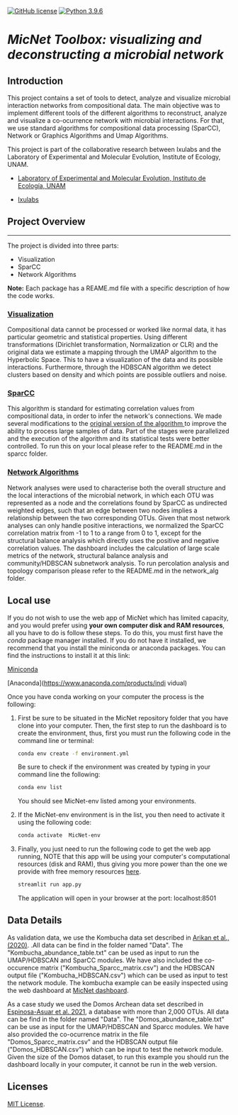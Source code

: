 [![GitHub license](https://img.shields.io/github/license/hamelsmu/code_search.svg)]()
[![Python 3.9.6](https://img.shields.io/badge/python-3.9-blue.svg)](https://www.python.org/downloads/release/python-396/)

# *MicNet Toolbox: visualizing and deconstructing a microbial network* 

## Introduction

This project contains a set of tools to detect, analyze and visualize microbial interaction networks from compositional data. The main objective was to implement different tools of the different algorithms to reconstruct, analyze and visualize a co-ocurrence network with microbial interactions. For that, we use standard algorithms for compositional data processing (SparCC), Network or Graphics Algorithms and Umap Algorithms.


This project is part of the collaborative research between Ixulabs and the Laboratory of Experimental and Molecular Evolution, Institute of Ecology, UNAM.

* [Laboratory of Experimental and Molecular Evolution, Instituto de Ecología, UNAM](http://web2.ecologia.unam.mx/perfiles/perfil.php?ID=1237852985093)

* [Ixulabs](https://ixulabs.com/)


## Project Overview
---

The project is divided into three parts:
* Visualization
* SparCC
* Network Algorithms

**Note:** Each package has a REAME.md file with a specific description of how the code works. 

### [Visualization](https://umap-learn.readthedocs.io/en/latest/clustering.html)

Compositional data cannot be processed or worked like normal data, it has particular geometric and statistical properties. Using different transformations (Dirichlet transformation, Normalization or CLR) and the original data we estimate a mapping through the UMAP algorithm to the Hyperbolic Space. This to have a visualization of the data and its possible interactions. Furthermore, through the HDBSCAN algorithm we detect clusters based on density and which points are possible outliers and noise.

### [SparCC](sparcc/README.md)
 
 This algorithm is standard for estimating correlation values from compositional data, in order to infer the network's connections. We made several modifications to the 
 [original version of the algorithm
 ](https://journals.plos.org/ploscompbiol/article?id=10.1371/journal.pcbi.1002687) to improve the ability to process large samples of data. Part of the stages were parallelized and the execution of the algorithm and its statistical tests were better controlled. To run this on your local please refer to the README.md in the sparcc folder.

### [Network Algorithms](network_alg/README.md)

Network analyses were used to characterise both the overall structure and the local interactions of the microbial network, in which each OTU was represented as a node and the correlations found by SparCC as undirected weighted edges, such that an edge between two nodes implies a relationship between the two corresponding OTUs. Given that most network analyses can only handle positive interactions, we normalized the SparCC correlation matrix from -1 to 1 to a range from 0 to 1, except for the structural balance analysis which directly uses the positive and negative correlation values. The dashboard includes the calculation of large scale metrics of the network, structural balance analysis and community/HDBSCAN subnetwork analysis. To run percolation analysis and topology comparison please refer to the README.md in the network_alg folder.


## Local use
If you do not wish to use the web app of MicNet which has limited capacity, and you would prefer using **your own computer disk and RAM resources**, all you have to do is follow these steps. To do this, you must first have the *conda* package manager installed. If you do not have it installed, we recommend that you install the miniconda or anaconda packages. You can find the instructions to install it at this link:

[Miniconda](https://docs.conda.io/en/latest/miniconda.html)

[Anaconda](https://www.anaconda.com/products/indi
vidual)

Once you have conda working on your computer the process is the following:

1. First be sure to be situated in the MicNet repository folder that you have clone into your computer. Then, the first step to run the dashboard is to create the environment, thus, first you must run the following code in the command line or terminal:

    ~~~bash
    conda env create -f environment.yml 
    ~~~

    Be sure to check if the environment was created by typing in your command line the following:

    ~~~bash
    conda env list 
    ~~~

    You should see MicNet-env listed among your environments.

2. If the MicNet-env environment is in the list, you then need to activate it using the following code:

    ~~~bash
    conda activate  MicNet-env
    ~~~

3. Finally, you just need to run the following code to get the web app running, NOTE that this app will be using your computer's computational resources (disk and RAM), thus giving you more power than the one we provide with free memory resources [here](http://micnetapplb-1212130533.us-east-1.elb.amazonaws.com). 
    
    ~~~bash
    streamlit run app.py
    ~~~

    The application will open in your browser at the port: localhost:8501


## Data Details

As validation data, we use the Kombucha data set described in [Arikan et al., (2020)](https://onlinelibrary.wiley.com/doi/full/10.1111/1750-3841.14992). .All data can be find in the folder named "Data". The "Kombucha_abundance_table.txt" can be used as input to run the UMAP/HDBSCAN and SparCC modules. We have also included the co-occurence matrix ("Kombucha_Sparcc_matrix.csv") and the HDBSCAN output file ("Kombucha_HDBSCAN.csv") which can be used as input to test the network module. The kombucha example can be easily inspected using the web dashboard at [MicNet dashboard](http://micnetapplb-1212130533.us-east-1.elb.amazonaws.com).

As a case study we used the Domos Archean data set described in [Espinosa-Asuar et al. 2021](https://www.biorxiv.org/content/10.1101/2021.03.04.433984v1.full), a database with more than 2,000 OTUs. All data can be find in the folder named "Data". The "Domos_abundance_table.txt" can be use as input for the UMAP/HDBSCAN and Sparcc modules. We have also provided the co-ocurrence matrix in the file "Domos_Sparcc_matrix.csv" and the HDBSCAN output file ("Domos_HDBSCAN.csv") which can be input to test the network module. Given the size of the Domos dataset, to run this example you should run the dashboard locally in your computer, it cannot be run in the web version.

## Licenses
[MIT License](LICENSE).
